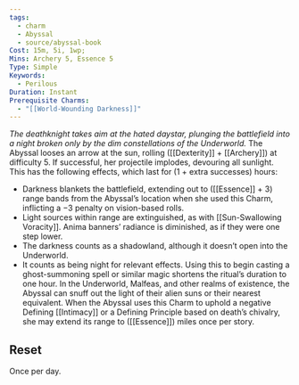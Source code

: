 ```yaml
---
tags:
  - charm
  - Abyssal
  - source/abyssal-book
Cost: 15m, 5i, 1wp; 
Mins: Archery 5, Essence 5
Type: Simple
Keywords:
  - Perilous
Duration: Instant
Prerequisite Charms:
  - "[[World-Wounding Darkness]]"
---
```

*The deathknight takes aim at the hated daystar, plunging the battlefield into a night broken only by the dim constellations of the Underworld.*
The Abyssal looses an arrow at the sun, rolling ([[Dexterity]] + [[Archery]]) at difficulty 5. If successful, her projectile implodes, devouring all sunlight. This has the following effects, which last for (1 + extra successes) hours:
 - Darkness blankets the battlefield, extending out to ([[Essence]] + 3) range bands from the Abyssal’s location when she used this Charm, inflicting a −3 penalty on vision-based rolls.
 - Light sources within range are extinguished, as with [[Sun-Swallowing Voracity]]. Anima banners’ radiance is diminished, as if they were one step lower.
 - The darkness counts as a shadowland, although it doesn’t open into the Underworld.
 - It counts as being night for relevant effects. Using this to begin casting a ghost-summoning spell or similar magic shortens the ritual’s duration to one hour.
In the Underworld, Malfeas, and other realms of existence, the Abyssal can snuff out the light of their alien suns or their nearest equivalent.
When the Abyssal uses this Charm to uphold a negative Defining [[Intimacy]] or a Defining Principle based on death’s chivalry, she may extend its range to ([[Essence]]) miles once per story.
## Reset 
Once per day.